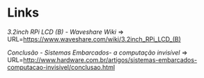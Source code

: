 Links
======

*3.2inch RPi LCD (B) - Waveshare Wiki* => URL=https://www.waveshare.com/wiki/3.2inch_RPi_LCD_(B)

*Conclusão - Sistemas Embarcados- a computação invisível* => URL=http://www.hardware.com.br/artigos/sistemas-embarcados-computacao-invisivel/conclusao.html

